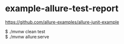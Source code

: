 # example-allure-test-report

https://github.com/allure-examples/allure-junit-example


$ ./mvnw clean test <br />
$ ./mvnw allure:serve
